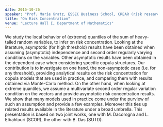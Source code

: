 ```yaml
---
date: 2015-10-26
speaker: "Prof. Marie Kratz, ESSEC Business School, CREAR (risk research center)"
title: "On Risk Concentration"
venue: "Lecture Hall I, Department of Mathematics"
---
```

We study the local behavior of (extreme) quantiles of the sum of 
heavy-tailed random variables, to infer on risk concentration. Looking at the 
literature, asymptotic (for high threshold) results have been obtained when 
assuming (asymptotic) independence and second order regularly varying 
conditions on the variables. Other asymptotic results have been obtained in the 
dependent case when considering specific copula structures. Our contribution is 
to investigate on one hand, the non-asymptotic case (i.e. for any threshold), 
providing analytical results on the risk concentration for copula models that 
are used in practice, and comparing them with results obtained via Monte-Carlo 
method. On the other hand, when looking at extreme quantiles, we assume a 
multivariate second order regular variation condition on the vectors and 
provide asymptotic risk concentration results. We show that many models used in 
practice come under the purview of such an assumption and provide a few 
examples. Moreover this ties up related results available in the literature 
under a broad umbrella. This presentation is based on two joint works, one with 
M. Dacorogna and L. Elbahtouri (SCOR), the other with B. Das (SUTD).
